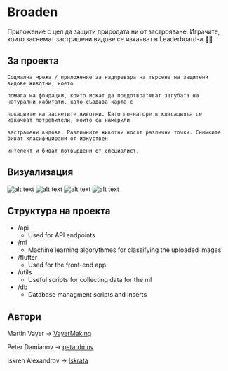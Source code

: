# Broaden
Приложение с цел да защити природата ни от застрояване. Играчите, които заснемат застрашени видове се изкачват в Leaderboard-a.🐥🐸

## За проекта

```
Социална мрежа / приложение за надпревара на търсене на защитени видове животни, което

помага на фондации, които искат да предотвратяват загубата на натурални хабитати, като създава карта с

локациите на заснетите животни. Като по-нагоре в класацията се изкачват потребители, които са намерили

застрашени видове. Различните животни носят различни точки. Снимките биват класифицирани от изкуствен

интелект и биват потвърдени от специалист.

```
## Визуализация

![alt text](https://cdn.discordapp.com/attachments/688057188333125686/820481328042606652/Screenshot_2021-03-14-03-57-49-114_com.example.broaden.jpg)
![alt text](https://cdn.discordapp.com/attachments/688057188333125686/820481327207284736/Screenshot_2021-03-14-03-57-07-654_com.example.broaden.jpg)
![alt text](https://cdn.discordapp.com/attachments/688057188333125686/820481328532684831/Screenshot_2021-03-14-03-58-24-900_com.example.broaden.jpg)
![alt text](https://cdn.discordapp.com/attachments/688057188333125686/820481327509536808/Screenshot_2021-03-14-03-57-14-742_com.example.broaden.jpg)

## Структура на проекта
  * /api
    * Used for API endpoints
  * /ml
    * Machine learning algorythmes for classifying the uploaded images
  * /flutter
    * Used for the front-end app
  * /utils
    * Useful scripts for collecting data for the ml
  * /db
    * Database managment scripts and inserts

## Автори

  Martin Vayer -> [VayerMaking](https://github.com/VayerMaking)

  Peter Damianov -> [petardmnv](https://github.com/petardmnv)

  Iskren Alexandrov -> [Iskrata](https://github.com/Iskrata)
